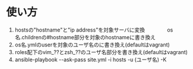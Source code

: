 # 使い方

1. hostsの"hostname"と"ip address"を対象サーバに変換 
 　　　　os名.childrenの#hostname部分を対象のhostnameに書き換え
2. os名.ymlのuserを対象のユーザ名のに書き換え(defaultはvagrant)
3. roles配下のvim_??とzsh_??のユーザ名部分を書き換え(defaultはvagrant)
4. ansible-playbook --ask-pass site.yml -i hosts -u (ユーザ名) -K
